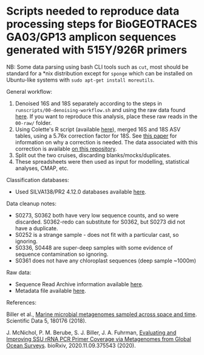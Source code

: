 # Scripts needed to reproduce data processing steps for BioGEOTRACES GA03/GP13 amplicon sequences generated with 515Y/926R primers

NB: Some data parsing using bash CLI tools such as `cut`, most should be standard for a \*nix distribution except for `sponge` which can be installed on Ubuntu-like systems with `sudo apt-get install moreutils`.

General workflow:

1. Denoised 16S and 18S separately according to the steps in `runscripts/00-denoising-workflow.sh` and using the raw data found [here](ihttps://www.ncbi.nlm.nih.gov/bioproject/PRJNA659851). If you want to reproduce this analysis, place these raw reads in the `00-raw/` folder.
2. Using Colette's R script (available [here](https://github.com/fletchec99/normalizing_16S_18S_tags)), merged 16S and 18S ASV tables, using a 5.76x correction factor for 18S. See [this paper](https://www.biorxiv.org/content/10.1101/866731v1.abstract) for information on why a correction is needed. The data associated with this correction is available [on this repository](https://github.com/jcmcnch/18S_sequencing_bias_determination_GA03_GP13).
3. Split out the two cruises, discarding blanks/mocks/duplicates.
4. These spreadsheets were then used as input for modelling, statistical analyses, CMAP, etc.

Classification databases:

- Used SILVA138/PR2 4.12.0 databases available [here](https://osf.io/z8arq/).

Data cleanup notes:

- S0273, S0362 both have very low sequence counts, and so were discarded. S0362-redo can substitute for S0362, but S0273 did not have a duplicate.
- S0252 is a strange sample - does not fit with a particular cast, so ignoring.
- S0336, S0448 are super-deep samples with some evidence of sequence contamination so ignoring.
- S0361 does not have any chloroplast sequences (deep sample ~1000m)

Raw data:

- Sequence Read Archive information available [here](https://www.ncbi.nlm.nih.gov/bioproject/PRJNA659851).
- Metadata file available [here](SRA-metadata/metadata-7716900-processed-ok.tsv).

References:

Biller et al., [Marine microbial metagenomes sampled across space and time](https://www.nature.com/articles/sdata2018176). Scientific Data 5, 180176 (2018).

J. McNichol, P. M. Berube, S. J. Biller, J. A. Fuhrman, [Evaluating and Improving SSU rRNA PCR Primer Coverage via Metagenomes from Global Ocean Surveys](https://www.biorxiv.org/content/10.1101/2020.11.09.375543v1). bioRxiv, 2020.11.09.375543 (2020).
